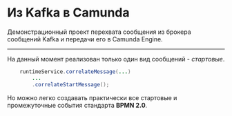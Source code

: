 # **Из Kafka в Camunda**


Демонстрационный проект перехвата сообщения
из брокера сообщений Kafka и передачи его
в Camunda Engine.

____

На данный момент реализован только один вид
сообщений - _стартовые_.

```java
    runtimeService.correlateMessage(...)
        ...
        .correlateStartMessage();
```

Но можно легко создавать практически все стартовые
и промежуточные события стандарта **BPMN 2.0**. 
